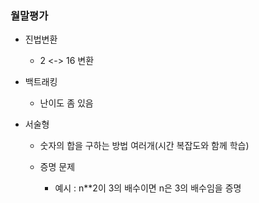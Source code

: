### 월말평가

- 진법변환

    - 2 <-> 16 변환

- 백트래킹

    - 난이도 좀 있음

- 서술형

    - 숫자의 합을 구하는 방법 여러개(시간 복잡도와 함께 학습)

    - 증명 문제

        - 예시 : n**2이 3의 배수이면 n은 3의 배수임을 증명